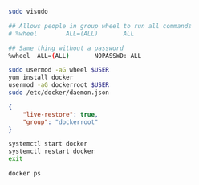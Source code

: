 ``` bash
sudo visudo
```

``` sh
## Allows people in group wheel to run all commands
# %wheel        ALL=(ALL)       ALL

## Same thing without a password
%wheel  ALL=(ALL)       NOPASSWD: ALL
```

``` bash
sudo usermod -aG wheel $USER
yum install docker
usermod -aG dockerroot $USER
sudo /etc/docker/daemon.json
```

``` json
{
    "live-restore": true,
    "group": "dockerroot"
}
```

``` bash
systemctl start docker
systemctl restart docker
exit
```
``` bash
docker ps
```


